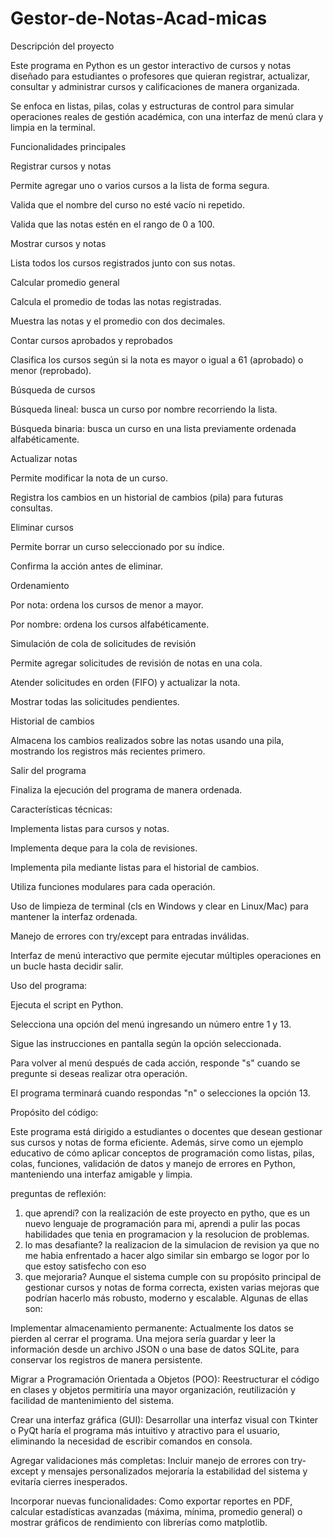 # Gestor-de-Notas-Acad-micas
Descripción del proyecto

Este programa en Python es un gestor interactivo de cursos y notas diseñado para estudiantes o profesores que quieran registrar, actualizar, consultar y administrar cursos y calificaciones de manera organizada.

Se enfoca en listas, pilas, colas y estructuras de control para simular operaciones reales de gestión académica, con una interfaz de menú clara y limpia en la terminal.

Funcionalidades principales

Registrar cursos y notas

Permite agregar uno o varios cursos a la lista de forma segura.

Valida que el nombre del curso no esté vacío ni repetido.

Valida que las notas estén en el rango de 0 a 100.

Mostrar cursos y notas

Lista todos los cursos registrados junto con sus notas.

Calcular promedio general

Calcula el promedio de todas las notas registradas.

Muestra las notas y el promedio con dos decimales.

Contar cursos aprobados y reprobados

Clasifica los cursos según si la nota es mayor o igual a 61 (aprobado) o menor (reprobado).

Búsqueda de cursos

Búsqueda lineal: busca un curso por nombre recorriendo la lista.

Búsqueda binaria: busca un curso en una lista previamente ordenada alfabéticamente.

Actualizar notas

Permite modificar la nota de un curso.

Registra los cambios en un historial de cambios (pila) para futuras consultas.

Eliminar cursos

Permite borrar un curso seleccionado por su índice.

Confirma la acción antes de eliminar.

Ordenamiento

Por nota: ordena los cursos de menor a mayor.

Por nombre: ordena los cursos alfabéticamente.

Simulación de cola de solicitudes de revisión

Permite agregar solicitudes de revisión de notas en una cola.

Atender solicitudes en orden (FIFO) y actualizar la nota.

Mostrar todas las solicitudes pendientes.

Historial de cambios

Almacena los cambios realizados sobre las notas usando una pila, mostrando los registros más recientes primero.

Salir del programa

Finaliza la ejecución del programa de manera ordenada.

Características técnicas:

Implementa listas para cursos y notas.

Implementa deque para la cola de revisiones.

Implementa pila mediante listas para el historial de cambios.

Utiliza funciones modulares para cada operación.

Uso de limpieza de terminal (cls en Windows y clear en Linux/Mac) para mantener la interfaz ordenada.

Manejo de errores con try/except para entradas inválidas.

Interfaz de menú interactivo que permite ejecutar múltiples operaciones en un bucle hasta decidir salir.

Uso del programa:

Ejecuta el script en Python.

Selecciona una opción del menú ingresando un número entre 1 y 13.

Sigue las instrucciones en pantalla según la opción seleccionada.

Para volver al menú después de cada acción, responde "s" cuando se pregunte si deseas realizar otra operación.

El programa terminará cuando respondas "n" o selecciones la opción 13.

Propósito del código:

Este programa está dirigido a estudiantes o docentes que desean gestionar sus cursos y notas de forma eficiente.
Además, sirve como un ejemplo educativo de cómo aplicar conceptos de programación como listas, pilas, colas, funciones, validación de datos y manejo de errores en Python, manteniendo una interfaz amigable y limpia.


preguntas de reflexión:
1. que aprendí?
   con la realización de este proyecto en pytho, que es un nuevo lenguaje de programación para mi, aprendi a pulir las pocas habilidades que tenia en
   programacion y la resolucion de problemas.
2. lo mas desafiante?
   la realizacion de la simulacion de revision ya que no me habia enfrentado a hacer algo similar sin embargo se logor por lo que estoy satisfecho con eso
3. que mejoraria?
   Aunque el sistema cumple con su propósito principal de gestionar cursos y notas de forma correcta, existen varias mejoras que podrían hacerlo más robusto, moderno y escalable. Algunas de ellas son:

Implementar almacenamiento permanente:
Actualmente los datos se pierden al cerrar el programa. Una mejora sería guardar y leer la información desde un archivo JSON o una base de datos SQLite, para conservar los registros de manera persistente.

Migrar a Programación Orientada a Objetos (POO):
Reestructurar el código en clases y objetos permitiría una mayor organización, reutilización y facilidad de mantenimiento del sistema.

Crear una interfaz gráfica (GUI):
Desarrollar una interfaz visual con Tkinter o PyQt haría el programa más intuitivo y atractivo para el usuario, eliminando la necesidad de escribir comandos en consola.

Agregar validaciones más completas:
Incluir manejo de errores con try-except y mensajes personalizados mejoraría la estabilidad del sistema y evitaría cierres inesperados.

Incorporar nuevas funcionalidades:
Como exportar reportes en PDF, calcular estadísticas avanzadas (máxima, mínima, promedio general) o mostrar gráficos de rendimiento con librerías como matplotlib.
